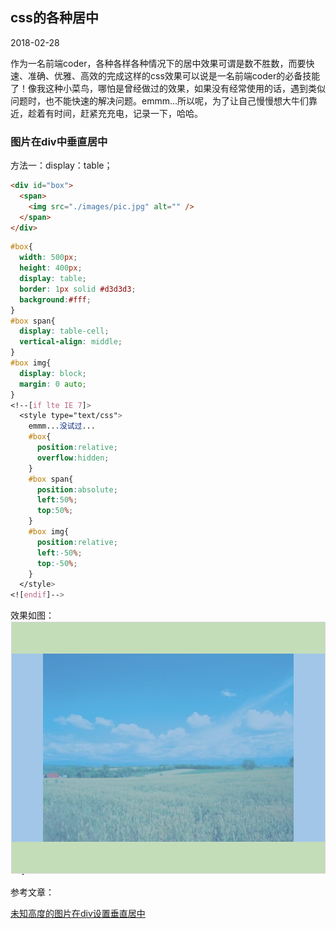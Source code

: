 ## css的各种居中

2018-02-28

作为一名前端coder，各种各样各种情况下的居中效果可谓是数不胜数，而要快速、准确、优雅、高效的完成这样的css效果可以说是一名前端coder的必备技能了！像我这种小菜鸟，哪怕是曾经做过的效果，如果没有经常使用的话，遇到类似问题时，也不能快速的解决问题。emmm...所以呢，为了让自己慢慢想大牛们靠近，趁着有时间，赶紧充充电，记录一下，哈哈。

### 图片在div中垂直居中

方法一：display：table；

```html
<div id="box">
  <span>
    <img src="./images/pic.jpg" alt="" />
  </span>
</div>
```
```css
#box{
  width: 500px;
  height: 400px;
  display: table;
  border: 1px solid #d3d3d3;
  background:#fff;
}
#box span{
  display: table-cell;
  vertical-align: middle;
}
#box img{
  display: block;
  margin: 0 auto;
}
<!--[if lte IE 7]>
  <style type="text/css">
    emmm...没试过...
    #box{
      position:relative;
      overflow:hidden;
    }
    #box span{
      position:absolute;
      left:50%;
      top:50%;
    }
    #box img{
      position:relative;
      left:-50%;
      top:-50%;
    }
  </style>
<![endif]-->
```

效果如图：
![pic1](images/pic1.png)


参考文章：

  [未知高度的图片在div设置垂直居中](http://www.cnblogs.com/leejersey/p/3780415.html)
